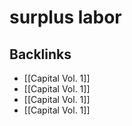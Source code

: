 # surplus labor



<a id="orgf17d0af"></a>

## Backlinks

-   [[Capital Vol. 1]]
-   [[Capital Vol. 1]]
-   [[Capital Vol. 1]]
-   [[Capital Vol. 1]]
